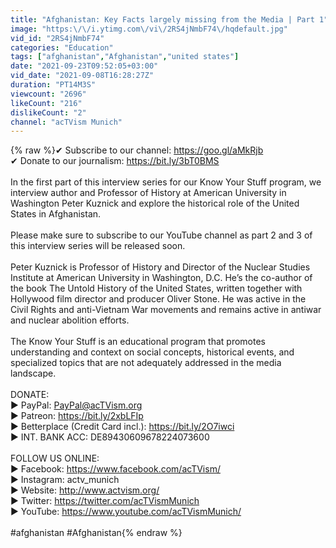 ```yaml
---
title: "Afghanistan: Key Facts largely missing from the Media | Part 1"
image: "https:\/\/i.ytimg.com\/vi\/2RS4jNmbF74\/hqdefault.jpg"
vid_id: "2RS4jNmbF74"
categories: "Education"
tags: ["afghanistan","Afghanistan","united states"]
date: "2021-09-23T09:52:05+03:00"
vid_date: "2021-09-08T16:28:27Z"
duration: "PT14M3S"
viewcount: "2696"
likeCount: "216"
dislikeCount: "2"
channel: "acTVism Munich"
---
```

{% raw %}✔ Subscribe to our channel: <a rel="nofollow" target="blank" href="https://goo.gl/aMkRjb">https://goo.gl/aMkRjb</a><br />✔ Donate to our journalism: <a rel="nofollow" target="blank" href="https://bit.ly/3bT0BMS">https://bit.ly/3bT0BMS</a><br /><br />In the first part of this interview series for our Know Your Stuff program, we interview author and Professor of History at American University in Washington Peter Kuznick and explore the historical role of the United States in Afghanistan. <br /><br />Please make sure to subscribe to our YouTube channel as part 2 and 3 of this interview series will be released soon.<br /><br />Peter Kuznick is Professor of History and Director of the Nuclear Studies Institute at American University in Washington, D.C. He’s the co-author of the book The Untold History of the United States, written together with Hollywood film director and producer Oliver Stone. He was active in the Civil Rights and anti-Vietnam War movements and remains active in antiwar and nuclear abolition efforts.<br /><br />The Know Your Stuff is an educational program that promotes understanding and context on social concepts, historical events, and specialized topics that are not adequately addressed in the media landscape.<br /><br />DONATE: <br />► PayPal: PayPal@acTVism.org<br />► Patreon: <a rel="nofollow" target="blank" href="https://bit.ly/2xbLFIp">https://bit.ly/2xbLFIp</a><br />► Betterplace (Credit Card incl.): <a rel="nofollow" target="blank" href="https://bit.ly/2O7iwci">https://bit.ly/2O7iwci</a><br />► INT. BANK ACC: DE89430609678224073600<br /><br />FOLLOW US ONLINE:<br />► Facebook: <a rel="nofollow" target="blank" href="https://www.facebook.com/acTVism/">https://www.facebook.com/acTVism/</a><br />► Instagram: actv_munich<br />► Website: <a rel="nofollow" target="blank" href="http://www.actvism.org/">http://www.actvism.org/</a><br />► Twitter: <a rel="nofollow" target="blank" href="https://twitter.com/acTVismMunich">https://twitter.com/acTVismMunich</a><br />► YouTube: <a rel="nofollow" target="blank" href="https://www.youtube.com/acTVismMunich/">https://www.youtube.com/acTVismMunich/</a><br /><br />#afghanistan #Afghanistan{% endraw %}
